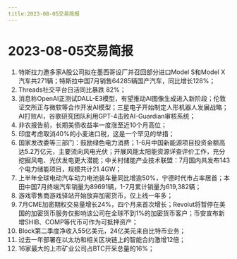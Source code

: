 ```yaml
---
title:2023-08-05交易简报
---
```

# 2023-08-05交易简报
1. 特斯拉力邀多家A股公司拟在墨西哥设厂并召回部分进口Model S和Model X汽车共271辆；特斯拉中国7月销售64285辆国产汽车，同比增长128%；
2. Threads社交平台日活同比暴跌 82%；
3. 消息称OpenAI正测试DALL-E3模型，有望推动AI图像生成进入新阶段；伦敦证交所正与微软等合作开发AI模型；三星电子开始制定人形机器人发展战略；AI打败AI，谷歌研究团队利用GPT-4击败AI-Guardian审核系统；
4. 非农报告前，长期美债收益率一度涨至近10个月高位；
5. 印度考虑取消40%的小麦进口税，这是一个罕见的举措；
6. 国家发改委等三部门：鼓励绿色电力消费；1-6月中国新能源项目投资金额高达5.2万亿元，主要流向风电光伏；开展风能太阳能资源详查评价工作，充分挖掘风电、光伏发电更大潜能；中关村储能产业技术联盟：7月国内共发布143个电力储能项目，规模共计21.4GW；
7. 上半年全球电动汽车动力电池装车量同比增逾50%，宁德时代市占率居首；本田中国7月终端汽车销量为89691辆，1-7月累计销量为619,382辆；
8. 游戏零售商游戏驿站开始放弃加密货币，仅上线一年多；
9. 7月CME加密期权交易量增长24%，四个月来首次增长；Revolut将暂停在美国的加密货币服务仅影响该公司在全球不到1%的加密货币客户；币安宣布新增SHIB、COMP等代币可作为可抵押资产；
10. Block第二季度净收入55亿美元，24亿美元来自比特币业务；
11. 过去一年部署在以太坊和相关区块链上的智能合约激增12倍；
12. 16家最大的上市矿业公司占BTC开采总量的16%；